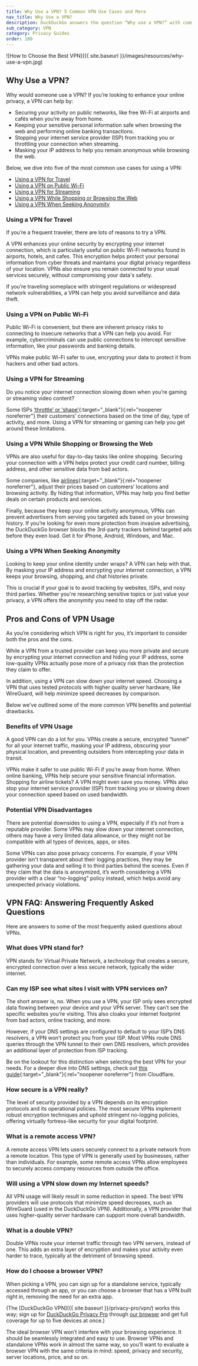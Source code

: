 ```yaml
---
title: Why Use a VPN? 5 Common VPN Use Cases and More
nav_title: Why Use a VPN?
description: DuckDuckGo answers the question “Why use a VPN?” with common use cases, pros, cons, and answers to frequently asked questions.
sub_category: VPN
category: Privacy Guides
order: 100
---
```


![How to Choose the Best VPN]({{ site.baseurl }}/images/resources/why-use-a-vpn.jpg)

## Why Use a VPN?

Why would someone use a VPN? If you’re looking to enhance your online privacy, a VPN can help by:

-   Securing your activity on public networks, like free Wi-Fi at airports and cafés when you’re away from home.
-   Keeping your sensitive personal information safe when browsing the web and performing online banking transactions.
-   Stopping your internet service provider (ISP) from tracking you or throttling your connection when streaming.
-   Masking your IP address to help you remain anonymous while browsing the web.

Below, we dive into five of the most common use cases for using a VPN:

-   [Using a VPN for Travel](#using-a-vpn-for-travel)
-   [Using a VPN on Public Wi-Fi](#using-a-vpn-on-public-wi-fi)
-   [Using a VPN for Streaming](#using-a-vpn-for-streaming)
-   [Using a VPN While Shopping or Browsing the Web](#using-a-vpn-while-shopping-or-browsing-the-web)
-   [Using a VPN When Seeking Anonymity](#using-a-vpn-when-seeking-anonymity)

### Using a VPN for Travel

If you’re a frequent traveler, there are lots of reasons to try a VPN.

A VPN enhances your online security by encrypting your internet connection, which is particularly useful on public Wi-Fi networks found in airports, hotels, and cafes. This encryption helps protect your personal information from cyber threats and maintains your digital privacy regardless of your location. VPNs also ensure you remain connected to your usual services securely, without compromising your data's safety.

If you’re traveling someplace with stringent regulations or widespread network vulnerabilities, a VPN can help you avoid surveillance and data theft.

### Using a VPN on Public Wi-Fi

Public Wi-Fi is convenient, but there are inherent privacy risks to connecting to insecure networks that a VPN can help you avoid. For example, cybercriminals can use public connections to intercept sensitive information, like your passwords and banking details.

VPNs make public Wi-Fi safer to use, encrypting your data to protect it from hackers and other bad actors.

### Using a VPN for Streaming

Do you notice your internet connection slowing down when you’re gaming or streaming video content?

Some ISPs [‘throttle’ or ‘shape’](https://www.howtogeek.com/772409/what-is-isp-throttling-and-what-can-you-do-about-it/){:target="\_blank"}{:rel="noopener noreferrer"} their customers’ connections based on the time of day, type of activity, and more. Using a VPN for streaming or gaming can help you get around these limitations.

### Using a VPN While Shopping or Browsing the Web

VPNs are also useful for day-to-day tasks like online shopping. Securing your connection with a VPN helps protect your credit card number, billing address, and other sensitive data from bad actors.

Some companies, like [airlines](https://www.usatoday.com/story/travel/columnist/2024/03/08/cheap-airline-tickets-tips/72865563007/){:target="\_blank"}{:rel="noopener noreferrer"}, adjust their prices based on customers’ locations and browsing activity. By hiding that information, VPNs may help you find better deals on certain products and services.

Finally, because they keep your online activity anonymous, VPNs can prevent advertisers from serving you targeted ads based on your browsing history. If you’re looking for even more protection from invasive advertising, the DuckDuckGo browser blocks the 3rd-party trackers behind targeted ads before they even load. Get it for iPhone, Android, Windows, and Mac.

### Using a VPN When Seeking Anonymity

Looking to keep your online identity under wraps? A VPN can help with that. By masking your IP address and encrypting your internet connection, a VPN keeps your browsing, shopping, and chat histories private.

This is crucial if your goal is to avoid tracking by websites, ISPs, and nosy third parties. Whether you're researching sensitive topics or just value your privacy, a VPN offers the anonymity you need to stay off the radar.

## Pros and Cons of VPN Usage

As you’re considering which VPN is right for you, it’s important to consider both the pros and the cons.

While a VPN from a trusted provider can keep you more private and secure by encrypting your internet connection and hiding your IP address, some low-quality VPNs actually pose more of a privacy risk than the protection they claim to offer.

In addition, using a VPN can slow down your internet speed. Choosing a VPN that uses tested protocols with higher quality server hardware, like WireGuard, will help minimize speed decreases by comparison.

Below we’ve outlined some of the more common VPN benefits and potential drawbacks.

### Benefits of VPN Usage

A good VPN can do a lot for you. VPNs create a secure, encrypted “tunnel” for all your internet traffic, masking your IP address, obscuring your physical location, and preventing outsiders from intercepting your data in transit.

VPNs make it safer to use public Wi-Fi if you’re away from home. When online banking, VPNs help secure your sensitive financial information. Shopping for airline tickets? A VPN might even save you money. VPNs also stop your internet service provider (ISP) from tracking you or slowing down your connection speed based on used bandwidth.

### Potential VPN Disadvantages

There are potential downsides to using a VPN, especially if it’s not from a reputable provider. Some VPNs may slow down your internet connection, others may have a very limited data allowance, or they might not be compatible with all types of devices, apps, or sites.

Some VPNs can also pose privacy concerns. For example, if your VPN provider isn't transparent about their logging practices, they may be gathering your data and selling it to third parties behind the scenes. Even if they claim that the data is anonymized, it’s worth considering a VPN provider with a clear “no-logging” policy instead, which helps avoid any unexpected privacy violations.

## VPN FAQ: Answering Frequently Asked Questions

Here are answers to some of the most frequently asked questions about VPNs.

### What does VPN stand for?

VPN stands for Virtual Private Network, a technology that creates a secure, encrypted connection over a less secure network, typically the wider internet.

### Can my ISP see what sites I visit with VPN services on?

The short answer is, no. When you use a VPN, your ISP only sees encrypted data flowing between your device and your VPN server. They can’t see the specific websites you’re visiting. This also cloaks your internet footprint from bad actors, online tracking, and more.

However, if your DNS settings are configured to default to your ISP’s DNS resolvers, a VPN won’t protect you from your ISP. Most VPNs route DNS queries through the VPN tunnel to their own DNS resolvers, which provides an additional layer of protection from ISP tracking.

Be on the lookout for this distinction when selecting the best VPN for your needs. For a deeper dive into DNS settings, check out [this guide](https://www.cloudflare.com/learning/dns/what-is-dns/){:target="\_blank"}{:rel="noopener noreferrer"} from Cloudflare.

### How secure is a VPN really?

The level of security provided by a VPN depends on its encryption protocols and its operational policies. The most secure VPNs implement robust encryption techniques and uphold stringent no-logging policies, offering virtually fortress-like security for your digital footprint.

### What is a remote access VPN?

A remote access VPN lets users securely connect to a private network from a remote location. This type of VPN is generally used by businesses, rather than individuals. For example, some remote access VPNs allow employees to securely access company resources from outside the office.

### Will using a VPN slow down my Internet speeds?

All VPN usage will likely result in some reduction in speed. The best VPN providers will use protocols that minimize speed decreases, such as WireGuard (used in the DuckDuckGo VPN). Additionally, a VPN provider that uses higher-quality server hardware can support more overall bandwidth.

### What is a double VPN?

Double VPNs route your internet traffic through two VPN servers, instead of one. This adds an extra layer of encryption and makes your activity even harder to trace, typically at the detriment of browsing speed.

### How do I choose a browser VPN?

When picking a VPN, you can sign up for a standalone service, typically accessed through an app, or you can choose a browser that has a VPN built right in, removing the need for an extra app.

(The [DuckDuckGo VPN]({{ site.baseurl }}/privacy-pro/vpn/) works this way; sign up for [DuckDuckGo Privacy Pro](http://duckduckgo.com/pro) through [our browser](http://duckduckgo.com/app) and get full coverage for up to five devices at once.)

The ideal browser VPN won’t interfere with your browsing experience. It should be seamlessly integrated and easy to use. Browser VPNs and standalone VPNs work in almost the same way, so you’ll want to evaluate a browser VPN with the same criteria in mind: speed, privacy and security, server locations, price, and so on.
